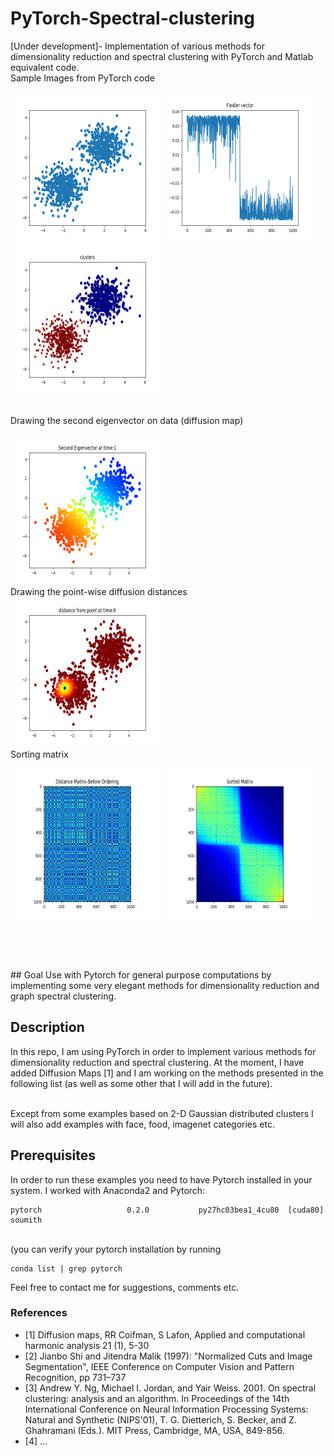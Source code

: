 # PyTorch-Spectral-clustering
[Under development]- Implementation of various methods for dimensionality reduction and spectral clustering with PyTorch and Matlab equivalent code.
<br />
Sample Images from PyTorch code
<br />
<p float="left">
<img src="PytorchInputData.png" alt="Input Data" title="Input Data" width="240" height="240"/>
<img src="PytorchFiedlerVector.png" alt="Fiedler Vector" title="Fiedler Vector" width="240" height="240"/>
<img src="Pytorchclusters.png" alt="Clusters" title="Clusters" width="240" height="240"/>
</p>
<br />
Drawing the second eigenvector on data (diffusion map)
<p>
<img src="EigenvectorOnData.png" alt="Diffusion Map- Second Eigenvector on data" title="Diffusion Map, Second Eigenvector" width="240" height="240"/>
<br>
Drawing the point-wise diffusion distances 
 <img src="PointDistance.png" alt="Diffusion Map- point-wise distances" title="Diffusion Map, distances" width="240" height="240"/>
<br>
Sorting matrix
 <p float="left">
<img src="DistanceMatrixBeforeSorting.png" alt="Unsorted PairWiseDistance Matrix" title="Unsorted PairWiseDistance Matrix" width="240" height="240"/>
<img src="Sorted_matrix.png" alt="Sorted Distance Matrix" title="Sorted Distance Matrix" width="240" height="240"/>
 
</p>

<br/><br/> 
 
<br />
## Goal
Use with Pytorch for general purpose computations by implementing some very elegant methods for dimensionality reduction and graph spectral clustering. 
<br />

## Description
In this repo, I am using PyTorch in order to implement various methods for dimensionality reduction and spectral clustering.
At the moment, I have added Diffusion Maps [1] and I am working on the methods presented in the following list (as well as some other that I will add in the future).  
<br />

Except from some examples based on 2-D Gaussian distributed clusters I will also add examples with face, food, imagenet categories etc.
<br />


## Prerequisites
In order to run these examples you need to have Pytorch installed in your system. I worked with Anaconda2 and Pytorch:<br />

    pytorch                   0.2.0           py27hc03bea1_4cu80  [cuda80]  soumith
<br />
(you can verify your pytorch installation by running 

    conda list | grep pytorch

Feel free to contact me for suggestions, comments etc.

### References
 - [1]  Diffusion maps, RR Coifman, S Lafon, Applied and computational harmonic analysis 21 (1), 5-30 <br /> 
 - [2]  Jianbo Shi and Jitendra Malik (1997): "Normalized Cuts and Image Segmentation", IEEE Conference on Computer Vision and Pattern Recognition, pp 731–737 <br />
 - [3] Andrew Y. Ng, Michael I. Jordan, and Yair Weiss. 2001. On spectral clustering: analysis and an algorithm. In Proceedings of the 14th International Conference on Neural Information Processing Systems: Natural and Synthetic (NIPS'01), T. G. Dietterich, S. Becker, and Z. Ghahramani (Eds.). MIT Press, Cambridge, MA, USA, 849-856. 
 - [4] ...
 
